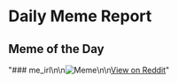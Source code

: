 # Daily Meme Report

## Meme of the Day
"### me_irl\n\n![Meme](https://i.redd.it/t3cnxwo89tlf1.png)\n\n[View on Reddit](https://redd.it/1n2lkb9)"
